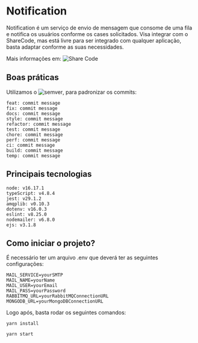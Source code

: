 # Notification

Notification é um serviço de envio de mensagem que consome de uma fila e notifica os usuários conforme os cases solicitados. Visa integrar com o ShareCode, mas está livre para ser integrado com qualquer aplicação, basta adaptar conforme as suas necessidades.

Mais informações em: ![Share Code](https://github.com/maykonsousa/sharecode-server)

## Boas práticas
Utilizamos o ![semver](https://semver.org/), para padronizar os commits:
```
feat: commit message
fix: commit message
docs: commit message
style: commit message
refactor: commit message
test: commit message
chore: commit message
perf: commit message
ci: commit message
build: commit message
temp: commit message
```

## Principais tecnologias
```
node: v16.17.1
typeScript: v4.8.4
jest: v29.1.2
amqplib: v0.10.3
dotenv: v16.0.3
eslint: v8.25.0
nodemailer: v6.8.0
ejs: v3.1.8
```

## Como iniciar o projeto?
É necessário ter um arquivo .env que deverá ter as seguintes configurações:
```
MAIL_SERVICE=yourSMTP
MAIL_NAME=yourName
MAIL_USER=yourEmail
MAIL_PASS=yourPassword
RABBITMQ_URL=yourRabbitMQConnectionURL
MONGODB_URL=yourMongoDBConnectionURL
```

Logo após, basta rodar os seguintes comandos:

`yarn install`

`yarn start`
